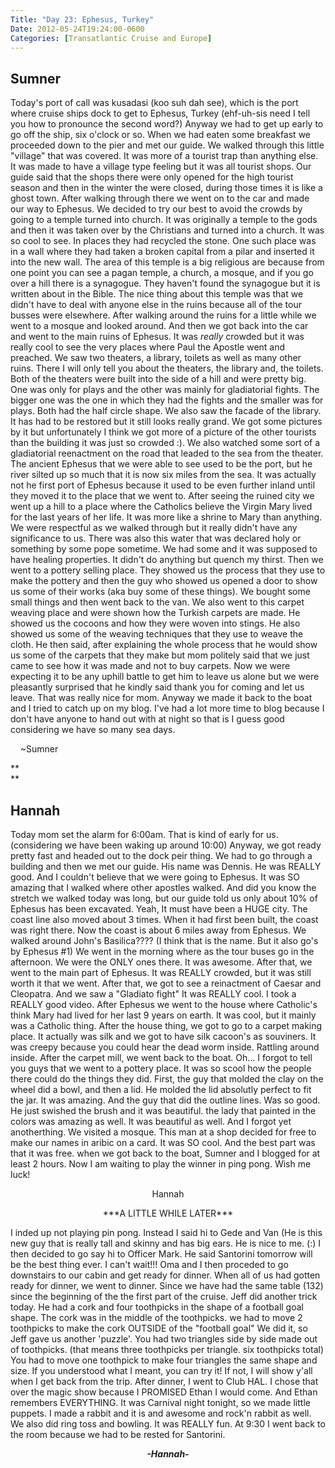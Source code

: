 ```yaml
---
Title: "Day 23: Ephesus, Turkey"
Date: 2012-05-24T19:24:00-0600
Categories: [Transatlantic Cruise and Europe]
---
```


## Sumner

Today's port of call was kusadasi (koo suh dah see), which is the port
where cruise ships dock to get to Ephesus, Turkey (ehf-uh-sis need I
tell you how to pronounce the second word?) Anyway we had to get up
early to go off the ship, six o'clock or so. When we had eaten some
breakfast we proceeded down to the pier and met our guide. We walked
through this little "village" that was covered. It was more of a tourist
trap than anything else. It was made to have a village type feeling but
it was all tourist shops. Our guide said that the shops there were only
opened for the high tourist season and then in the winter the were
closed, during those times it is like a ghost town. After walking
through there we went on to the car and made our way to Ephesus. We
decided to try our best to avoid the crowds by going to a temple turned
into church. It was originally a temple to the gods and then it was
taken over by the Christians and turned into a church. It was so cool to
see. In places they had recycled the stone. One such place was in a wall
where they had taken a broken capital from a pilar and inserted it into
the new wall. The area of this temple is a big religious are because
from one point you can see a pagan temple, a church, a mosque, and if
you go over a hill there is a synagogue. They haven't found the
synagogue but it is written about in the Bible. The nice thing about
this temple was that we didn't have to deal with anyone else in the
ruins because all of the tour busses were elsewhere. After walking
around the ruins for a little while we went to a mosque and looked
around. And then we got back into the car and went to the main ruins of
Ephesus. It was *really* crowded but it was really cool to see the very
places where Paul the Apostle went and preached. We saw two theaters, a
library, toilets as well as many other ruins. There I will only tell you
about the theaters, the library and, the toilets. Both of the theaters
were built into the side of a hill and were pretty big. One was only for
plays and the other was mainly for gladiatorial fights. The bigger one
was the one in which they had the fights and the smaller was for plays.
Both had the half circle shape. We also saw the facade of the library.
It has had to be restored but it still looks really grand. We got some
pictures by it but unfortunately I think we got more of a picture of the
other tourists than the building it was just so crowded :). We also
watched some sort of a gladiatorial reenactment on the road that leaded
to the sea from the theater. The ancient Ephesus that we were able to
see used to be the port, but he river silted up so much that it is now
six miles from the sea. It was actually not he first port of Ephesus
because it used to be even further inland until they moved it to the
place that we went to. After seeing the ruined city we went up a hill to
a place where the Catholics believe the Virgin Mary lived for the last
years of her life. It was more like a shrine to Mary than anything. We
were respectful as we walked through but it really didn't have any
significance to us. There was also this water that was declared holy or
something by some pope sometime. We had some and it was supposed to have
healing properties. It didn't do anything but quench my thirst. Then we
went to a pottery selling place. They showed us the process that they
use to make the pottery and then the guy who showed us opened a door to
show us some of their works (aka buy some of these things). We bought
some small things and then went back to the van. We also went to this
carpet weaving place and were shown how the Turkish carpets are made. He
showed us the cocoons and how they were woven into stings. He also
showed us some of the weaving techniques that they use to weave the
cloth. He then said, after explaining the whole process that he would
show us some of the carpets that they make but mom politely said that we
just came to see how it was made and not to buy carpets. Now we were
expecting it to be any uphill battle to get him to leave us alone but we
were pleasantly surprised that he kindly said thank you for coming and
let us leave. That was really nice for mom. Anyway we made it back to
the boat and I tried to catch up on my blog. I've had a lot more time to
blog because I don't have anyone to hand out with at night so that is I
guess good considering we have so many sea days.

    \~Sumner

**  
**  
## Hannah

Today mom set the alarm for 6:00am. That is kind of early for us.
(considering we have been waking up around 10:00) Anyway, we got ready
pretty fast and headed out to the dock peir thing. We had to go through
a building and then we met our guide. His name was Dennis. He was REALLY
good. And I couldn't believe that we were going to Ephesus. It was SO
amazing that I walked where other apostles walked. And did you know the
stretch we walked today was long, but our guide told us only about 10%
of Ephesus has been excavated. Yeah, It must have been a HUGE city. The
coast line also moved about 3 times. When it had first been built, the
coast was right there. Now the coast is about 6 miles away from Ephesus.
We walked around John's Basilica???? (I think that is the name. But it
also go's by Ephesus \#1) We went in the morning where as the tour buses
go in the afternoon. We were the ONLY ones there. It was awesome. After
that, we went to the main part of Ephesus. It was REALLY crowded, but it
was still worth it that we went. After that, we got to see a reinactment
of Caesar and Cleopatra. And we saw a "Gladiato fight" It was REALLY
cool. I took a REALLY good video. After Ephesus we went to the house
where Catholic's think Mary had lived for her last 9 years on earth. It
was cool, but it mainly was a Catholic thing. After the house thing, we
got to go to a carpet making place. It actually was silk and we got to
have silk cacoon's as souviners. It was creepy because you could hear
the dead worm inside. Rattling around inside. After the carpet mill, we
went back to the boat. Oh... I forgot to tell you guys that we went to a
pottery place. It was so scool how the people there could do the things
they did. First, the guy that molded the clay on the wheel did a bowl,
and then a lid. He molded the lid absolutly perfect to fit the jar. It
was amazing. And the guy that did the outline lines. Was so good. He
just swished the brush and it was beautiful. the lady that painted in
the colors was amazing as well. It was beautiful as well. And I forgot
yet anotherthing. We visited a mosque. This man at a shop decided for
free to make our names in aribic on a card. It was SO cool. And the best
part was that it was free. when we got back to the boat, Sumner and I
blogged for at least 2 hours. Now I am waiting to play the winner in
ping pong. Wish me luck!

<div align="CENTER">

Hannah

</div>

<div align="CENTER">

\*\*\*A LITTLE WHILE LATER\*\*\*

</div>

I inded up not playing pin pong. Instead I said hi to Gede and Van (He
is this new guy that is really tall and skinny and has big ears. He is
nice to me. (:) I then decided to go say hi to Officer Mark. He said
Santorini tomorrow will be the best thing ever. I can't wait!!! Oma and
I then proceded to go downstairs to our cabin and get ready for dinner.
When all of us had gotten ready for dinner, we went to dinner. Since we
have had the same table (132) since the beginning of the the first part
of the cruise. Jeff did another trick today. He had a cork and four
toothpicks in the shape of a football goal shape. The cork was in the
middle of the toothpicks. we had to move 2 toothpicks to make the cork
OUTSIDE of the "football goal" We did it, so Jeff gave us another
'puzzle'. You had two triangles side by side made out of toothpicks.
(that means three toothpicks per triangle. six toothpicks total) You had
to move one toothpick to make four triangles the same shape and size. If
you understood what I meant, you can try it! If not, I will show y'all
when I get back from the trip. After dinner, I went to Club HAL. I chose
that over the magic show because I PROMISED Ethan I would come. And
Ethan remembers EVERYTHING. It was Carnival night tonight, so we made
little puppets. I made a rabbit and it is and awesome and rock'n rabbit
as well. We also did ring toss and bowling. It was REALLY fun. At 9:30 I
went back to the room because we had to be rested for Santorini.


<b><i>

<div align="CENTER">

-Hannah-

</div>

</i></b>
